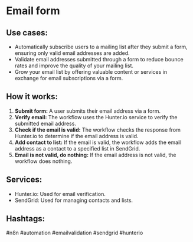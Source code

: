 # Email form

## Use cases:

- Automatically subscribe users to a mailing list after they submit a form, ensuring only valid email addresses are added.
- Validate email addresses submitted through a form to reduce bounce rates and improve the quality of your mailing list.
- Grow your email list by offering valuable content or services in exchange for email subscriptions via a form.

## How it works:

1.  **Submit form:** A user submits their email address via a form.
2.  **Verify email:** The workflow uses the Hunter.io service to verify the submitted email address.
3.  **Check if the email is valid:** The workflow checks the response from Hunter.io to determine if the email address is valid.
4.  **Add contact to list:** If the email is valid, the workflow adds the email address as a contact to a specified list in SendGrid.
5.  **Email is not valid, do nothing:** If the email address is not valid, the workflow does nothing.

## Services:

-   Hunter.io: Used for email verification.
-   SendGrid: Used for managing contacts and lists.

## Hashtags:

#n8n #automation #emailvalidation #sendgrid #hunterio
